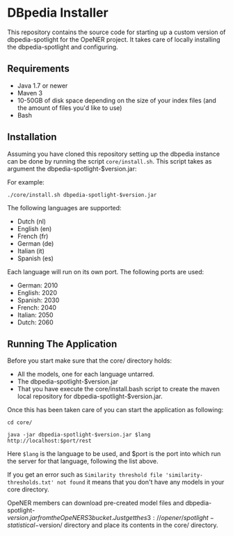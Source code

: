 # DBpedia Installer

This repository contains the source code for starting up a custom version of
dbpedia-spotlight for the OpeNER project. It takes care of locally installing
the dbpedia-spotlight and configuring.

## Requirements

* Java 1.7 or newer
* Maven 3
* 10-50GB of disk space depending on the size of your index files (and the
  amount of files you'd like to use)
* Bash

## Installation

Assuming you have cloned this repository setting up the dbpedia instance can be
done by running the script `core/install.sh`. This script takes as argument the dbpedia-spotlight-$version.jar: 

For example:

    ./core/install.sh dbpedia-spotlight-$version.jar  

The following languages are supported:

* Dutch (nl)
* English (en)
* French (fr)
* German (de)
* Italian (it)
* Spanish (es)

Each language will run on its own port. The following ports are used:

* German: 2010
* English: 2020
* Spanish: 2030
* French: 2040
* Italian: 2050
* Dutch: 2060

## Running The Application

Before you start make sure that the core/ directory holds: 

* All the models, one for each language untarred.  
* The dbpedia-spotlight-$version.jar
* That you have execute the core/install.bash script to create the maven local repository for
  dbpedia-spotlight-$version.jar. 

Once this has been taken care of you can start the application as following:

    cd core/

    java -jar dbpedia-spotlight-$version.jar $lang http://localhost:$port/rest 

Here `$lang` is the language to be used, and $port is the port into which run the server for that
language, following the list above. 

If you get an error such as `Similarity threshold file
'similarity-thresholds.txt' not found` it means that you don't have any models in your core directory.

OpeNER members can download pre-created model files and dbpedia-spotlight-$version.jar from the OpeNER
S3 bucket. Just get the s3://opener/spotlight-statistical-$version/ directory and place its contents in the core/ directory. 

